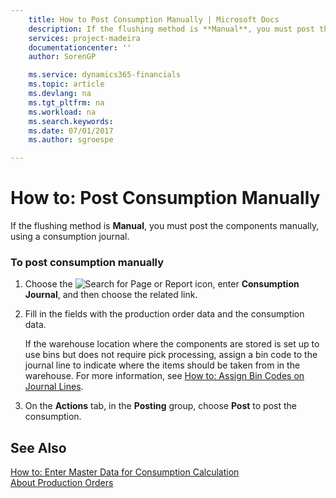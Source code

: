 ```yaml
---
    title: How to Post Consumption Manually | Microsoft Docs
    description: If the flushing method is **Manual**, you must post the components manually, using a consumption journal.
    services: project-madeira
    documentationcenter: ''
    author: SorenGP

    ms.service: dynamics365-financials
    ms.topic: article
    ms.devlang: na
    ms.tgt_pltfrm: na
    ms.workload: na
    ms.search.keywords:
    ms.date: 07/01/2017
    ms.author: sgroespe

---
```

# How to: Post Consumption Manually
If the flushing method is **Manual**, you must post the components manually, using a consumption journal.  
  
### To post consumption manually  
  
1.  Choose the ![Search for Page or Report](media/ui-search/search_small.png "Search for Page or Report icon") icon, enter **Consumption Journal**, and then choose the related link.  
  
2.  Fill in the fields with the production order data and the consumption data.  
  
     If the warehouse location where the components are stored is set up to use bins but does not require pick processing, assign a bin code to the journal line to indicate where the items should be taken from in the warehouse. For more information, see [How to: Assign Bin Codes on Journal Lines](../how-to-assign-bin-codes-on-journal-lines.md).  
  
3.  On the **Actions** tab, in the **Posting** group, choose **Post** to post the consumption.  
  
## See Also  
 [How to: Enter Master Data for Consumption Calculation](../how-to-enter-master-data-for-consumption-calculation.md)   
 [About Production Orders](../about-production-orders.md)